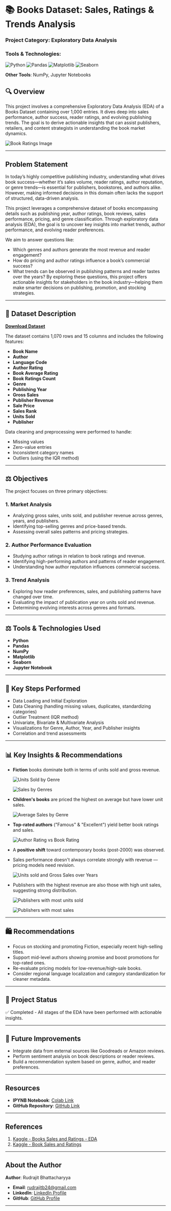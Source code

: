 # 📚 Books Dataset: Sales, Ratings & Trends Analysis

### **Project Category**: Exploratory Data Analysis  
### **Tools & Technologies**:  
![Python](https://img.shields.io/badge/Python-3670A0?style=for-the-badge&logo=python&logoColor=ffdd54) ![Pandas](https://img.shields.io/badge/Pandas-2C2D72?style=for-the-badge&logo=pandas&logoColor=white) ![Matplotlib](https://img.shields.io/badge/Matplotlib-3776AB?style=for-the-badge&logo=matplotlib&logoColor=white) ![Seaborn](https://img.shields.io/badge/Seaborn-43B02A?style=for-the-badge&logo=seaborn&logoColor=white)

**Other Tools**: NumPy, Jupyter Notebooks

## 🔍 Overview
This project involves a comprehensive Exploratory Data Analysis (EDA) of a Books Dataset containing over 1,000 entries. It dives deep into sales performance, author success, reader ratings, and evolving publishing trends. The goal is to derive actionable insights that can assist publishers, retailers, and content strategists in understanding the book market dynamics.

![Book Ratings Image](https://drive.google.com/file/d/16GhAOsaYI-iAQzJvBSebBWTYOiMl8qMF/view?usp=sharing)

---

## Problem Statement

In today’s highly competitive publishing industry, understanding what drives book success—whether it’s sales volume, reader ratings, author reputation, or genre trends—is essential for publishers, bookstores, and authors alike. However, making informed decisions in this domain often lacks the support of structured, data-driven analysis.

This project leverages a comprehensive dataset of books encompassing details such as publishing year, author ratings, book reviews, sales performance, pricing, and genre classification. Through exploratory data analysis (EDA), the goal is to uncover key insights into market trends, author performance, and evolving reader preferences.

We aim to answer questions like:

- Which genres and authors generate the most revenue and reader engagement?
- How do pricing and author ratings influence a book’s commercial success?
- What trends can be observed in publishing patterns and reader tastes over the years?
By exploring these questions, this project offers actionable insights for stakeholders in the book industry—helping them make smarter decisions on publishing, promotion, and stocking strategies.

---

## 📂 Dataset Description
**[Download Dataset](https://drive.google.com/file/d/1gqETwP1m8mr_bLlpVir1BXxg-nbbKM0H/view?usp=sharing)**

The dataset contains 1,070 rows and 15 columns and includes the following features:

- **Book Name**
- **Author**
- **Language Code**
- **Author Rating**
- **Book Average Rating**
- **Book Ratings Count**
- **Genre**
- **Publishing Year**
- **Gross Sales**
- **Publisher Revenue**
- **Sale Price**
- **Sales Rank**
- **Units Sold**
- **Publisher**

Data cleaning and preprocessing were performed to handle:
- Missing values
- Zero-value entries
- Inconsistent category names
- Outliers (using the IQR method)

---

## ⚖️ Objectives
The project focuses on three primary objectives:

### 1. **Market Analysis**
- Analyzing gross sales, units sold, and publisher revenue across genres, years, and publishers.
- Identifying top-selling genres and price-based trends.
- Assessing overall sales patterns and pricing strategies.

### 2. **Author Performance Evaluation**
- Studying author ratings in relation to book ratings and revenue.
- Identifying high-performing authors and patterns of reader engagement.
- Understanding how author reputation influences commercial success.

### 3. **Trend Analysis**
- Exploring how reader preferences, sales, and publishing patterns have changed over time.
- Evaluating the impact of publication year on units sold and revenue.
- Determining evolving interests across genres and formats.

---

## ⚖️ Tools & Technologies Used
- **Python**
- **Pandas**
- **NumPy**
- **Matplotlib**
- **Seaborn**
- **Jupyter Notebook**

---

## 🔄 Key Steps Performed
- Data Loading and Initial Exploration
- Data Cleaning (handling missing values, duplicates, standardizing categories)
- Outlier Treatment (IQR method)
- Univariate, Bivariate & Multivariate Analysis
- Visualizations for Genre, Author, Year, and Publisher insights
- Correlation and trend assessments

---

## 📊 Key Insights & Recommendations
- **Fiction** books dominate both in terms of units sold and gross revenue.

  ![Units Sold by Genre](https://drive.google.com/file/d/1lpRLUQC-a_ESsQjfkPkksYTXZ8uwK0zI/view?usp=sharing)

  ![Sales by Genres](https://drive.google.com/file/d/1EFg9fEFEFcgOfFD5p1XC3pbXppAfBJys/view?usp=sharing)
  
- **Children's books** are priced the highest on average but have lower unit sales.

  ![Average Sales by Genre](https://drive.google.com/file/d/17v93i-xBA7_novqK2Y887Qge4UqfT0JQ/view?usp=sharing)
  
- **Top-rated authors** ("Famous" & "Excellent") yield better book ratings and sales.

  ![Author Rating vs Book Rating](https://drive.google.com/file/d/1AkCXuLE8RFsV0rIERzkKtW_7yCWxmdzz/view?usp=sharing)
  
- A **positive shift** toward contemporary books (post-2000) was observed.
- Sales performance doesn't always correlate strongly with revenue — pricing models need revision.

  ![Units sold and Gross Sales over Years](https://drive.google.com/file/d/1yrMeChOK5j9LFOl1BL_mdTCXiEO9s8GL/view?usp=sharing)
  
- Publishers with the highest revenue are also those with high unit sales, suggesting strong distribution.

  ![Publishers with most units sold](https://drive.google.com/file/d/1n60cyAJB4HdBFb81P3k8A8wIMynRT_Lm/view?usp=sharing)

  ![Publishers with most sales](https://drive.google.com/file/d/1pfdjrMts_4W3xBVV7D3vm6uImHetw_Vd/view?usp=sharing)

---

## 🛍️ Recommendations
- Focus on stocking and promoting Fiction, especially recent high-selling titles.
- Support mid-level authors showing promise and boost promotions for top-rated ones.
- Re-evaluate pricing models for low-revenue/high-sale books.
- Consider regional language localization and category standardization for cleaner metadata.

---

## 💼 Project Status
✅ Completed - All stages of the EDA have been performed with actionable insights.

---

## 📅 Future Improvements
- Integrate data from external sources like Goodreads or Amazon reviews.
- Perform sentiment analysis on book descriptions or reader reviews.
- Build a recommendation system based on genre, author, and reader preferences.

---

## Resources

- **IPYNB Notebook**: [Colab Link](https://colab.research.google.com/drive/1qts71CzLuJIalFSmwJ3BOb3TB7cHmVAx?usp=sharing)  
- **GitHub Repository**: [GitHub Link](https://github.com/Rudrajit12/Book-Sales-Ratings) 

---

## References

1. [Kaggle - Books Sales and Ratings - EDA](https://www.kaggle.com/code/faresabbasai2022/books-sales-and-ratings-eda)
2. [Kaggle - Book Sales and Ratings](https://www.kaggle.com/datasets/thedevastator/books-sales-and-ratings)

---

## About the Author

**Author**: Rudrajit Bhattacharyya  

- **Email**: [rudrajitb24@gmail.com](mailto:rudrajitb24@gmail.com)  
- **LinkedIn**: [LinkedIn Profile](https://www.linkedin.com/in/rudrajitb/)  
- **GitHub**: [GitHub Profile](https://github.com/Rudrajit12)

---

